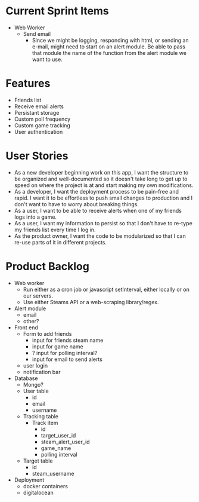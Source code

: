 # Current Sprint Items
- Web Worker
    - Send email
      - Since we might be logging, responding with html, or
        sending an e-mail, might need to start on an alert
        module. Be able to pass that module the name of the function
        from the alert module we want to use.

# Features
- Friends list
- Receive email alerts
- Persistant storage
- Custom poll frequency
- Custom game tracking
- User authentication

# User Stories
- As a new developer beginning work on this app, I want the structure to be organized and well-documented so it doesn't take long to get up to speed on where the project is at and start making my own modifications.
- As a developer, I want the deployment process to be pain-free and rapid. I want it to be effortless to push small changes to production and I don't want to have to worry about breaking things.
- As a user, I want to be able to receive alerts when one of my friends logs into a game.
- As a user, I want my information to persist so that I don't have to re-type my friends list every time I log in.
- As the product owner, I want the code to be modularized so that I can re-use parts of it in different projects.

# Product Backlog
- Web worker
  - Run either as a cron job or javascript setInterval, either locally or on our servers.
  - Use either Steams API or a web-scraping library/regex.
- Alert module
  - email
  - other?
- Front end
  - Form to add friends
    - input for friends steam name
    - input for game name
    - ? input for polling interval?
    - input for email to send alerts
  - user login
  - notification bar
- Database
  - Mongo?
  - User table
    - id
    - email
    - username
  - Tracking table
    - Track item
      - id
      - target_user_id
      - steam_alert_user_id
      - game_name
      - polling interval
  - Target table
    - id
    - steam_username
- Deployment
  - docker containers
  - digitalocean
